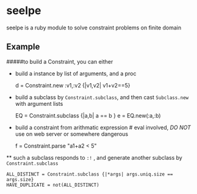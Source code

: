 # seelpe
seelpe is a ruby module to solve constraint problems on finite domain

## Example
#####to build a Constraint, you can either

* build a instance by list of arguments, and a proc

    d = Constraint.new :v1,:v2 {|v1,v2| v1+v2==5}

* build a subclass by `Constraint.subclass`, and then cast `Subclass.new` with argument lists

    EQ = Constraint.subclass {|a,b| a == b }
    e = EQ.new(:a,:b)

* build a constraint from arithmatic expression # eval involved, *DO NOT* use on web server or somewhere dangerous

    f = Constraint.parse "a1+a2 < 5"

** such a subclass responds to `:!` , and generate another subclass by `Constraint.subclass`

    ALL_DISTINCT = Constraint.subclass {|*args| args.uniq.size == args.size}
    HAVE_DUPLICATE = not(ALL_DISTINCT)

